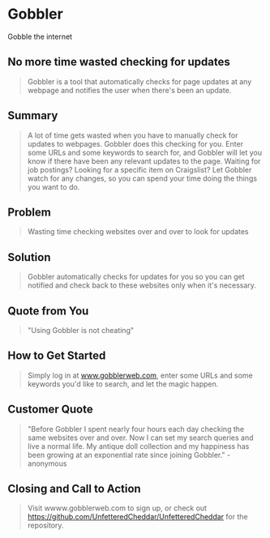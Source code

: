 # Gobbler #

<!-- 
> This material was originally posted [here](http://www.quora.com/What-is-Amazons-approach-to-product-development-and-product-management). It is reproduced here for posterities sake.

There is an approach called "working backwards" that is widely used at Amazon. They work backwards from the customer, rather than starting with an idea for a product and trying to bolt customers onto it. While working backwards can be applied to any specific product decision, using this approach is especially important when developing new products or features.

For new initiatives a product manager typically starts by writing an internal press release announcing the finished product. The target audience for the press release is the new/updated product's customers, which can be retail customers or internal users of a tool or technology. Internal press releases are centered around the customer problem, how current solutions (internal or external) fail, and how the new product will blow away existing solutions.

If the benefits listed don't sound very interesting or exciting to customers, then perhaps they're not (and shouldn't be built). Instead, the product manager should keep iterating on the press release until they've come up with benefits that actually sound like benefits. Iterating on a press release is a lot less expensive than iterating on the product itself (and quicker!).

If the press release is more than a page and a half, it is probably too long. Keep it simple. 3-4 sentences for most paragraphs. Cut out the fat. Don't make it into a spec. You can accompany the press release with a FAQ that answers all of the other business or execution questions so the press release can stay focused on what the customer gets. My rule of thumb is that if the press release is hard to write, then the product is probably going to suck. Keep working at it until the outline for each paragraph flows. 

Oh, and I also like to write press-releases in what I call "Oprah-speak" for mainstream consumer products. Imagine you're sitting on Oprah's couch and have just explained the product to her, and then you listen as she explains it to her audience. That's "Oprah-speak", not "Geek-speak".

Once the project moves into development, the press release can be used as a touchstone; a guiding light. The product team can ask themselves, "Are we building what is in the press release?" If they find they're spending time building things that aren't in the press release (overbuilding), they need to ask themselves why. This keeps product development focused on achieving the customer benefits and not building extraneous stuff that takes longer to build, takes resources to maintain, and doesn't provide real customer benefit (at least not enough to warrant inclusion in the press release).
 -->



Gobble the internet

## No more time wasted checking for updates ##
  > Gobbler is a tool that automatically checks for page updates at any webpage and notifies the user when there's been an update.

## Summary ##
  > A lot of time gets wasted when you have to manually check for updates to webpages. Gobbler does this checking for you. Enter some URLs and some keywords to search for, and Gobbler will let you know if there have been any relevant updates to the page. Waiting for job postings? Looking for a specific item on Craigslist? Let Gobbler watch for any changes, so you can spend your time doing the things you want to do.

## Problem ##
  > Wasting time checking websites over and over to look for updates

## Solution ##
  > Gobbler automatically checks for updates for you so you can get notified and check back to these websites only when it's necessary.

## Quote from You ##
  > "Using Gobbler is not cheating"

## How to Get Started ##
  > Simply log in at www.gobblerweb.com, enter some URLs and some keywords you'd like to search, and let the magic happen.

## Customer Quote ##
  > "Before Gobbler I spent nearly four hours each day checking the same websites over and over. Now I can set my search queries and live a normal life. My antique doll collection and my happiness has been growing at an exponential rate since joining Gobbler." - anonymous

## Closing and Call to Action ##
  > Visit wwww.gobblerweb.com to sign up, or check out https://github.com/UnfetteredCheddar/UnfetteredCheddar for the repository.
